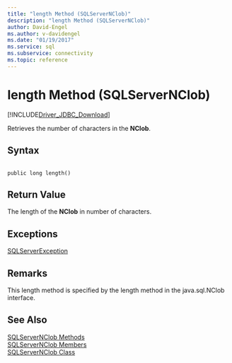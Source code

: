 ```yaml
---
title: "length Method (SQLServerNClob)"
description: "length Method (SQLServerNClob)"
author: David-Engel
ms.author: v-davidengel
ms.date: "01/19/2017"
ms.service: sql
ms.subservice: connectivity
ms.topic: reference
---
```

# length Method (SQLServerNClob)
[!INCLUDE[Driver_JDBC_Download](../../../includes/driver_jdbc_download.md)]

  Retrieves the number of characters in the **NClob**.  
  
## Syntax  
  
```  
  
public long length()  
```  
  
## Return Value  
 The length of the **NClob** in number of characters.  
  
## Exceptions  
 [SQLServerException](../../../connect/jdbc/reference/sqlserverexception-class.md)  
  
## Remarks  
 This length method is specified by the length method in the java.sql.NClob interface.  
  
## See Also  
 [SQLServerNClob Methods](../../../connect/jdbc/reference/sqlservernclob-methods.md)   
 [SQLServerNClob Members](../../../connect/jdbc/reference/sqlservernclob-members.md)   
 [SQLServerNClob Class](../../../connect/jdbc/reference/sqlservernclob-class.md)  
  
  
